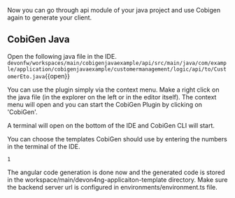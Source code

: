 Now you can go through api module of your java project and use Cobigen again to generate your client.


## CobiGen Java


Open the following java file in the IDE.
`devonfw/workspaces/main/cobigenjavaexample/api/src/main/java/com/example/application/cobigenjavaexample/customermanagement/logic/api/to/CustomerEto.java`{{open}}

You can use the plugin simply via the context menu. Make a right click on the java file (in the explorer on the left or in the editor itself). The context menu will open and you can start the CobiGen Plugin by clicking on 'CobiGen'.

A terminal will open on the bottom of the IDE and CobiGen CLI will start.

You can choose the templates CobiGen should use by entering the numbers in the terminal of the IDE.

`1`


The angular code generation is done now and the generated code is stored in the workspace/main/devon4ng-applicaiton-template directory. Make sure the backend server url is configured in environments/environment.ts file.

